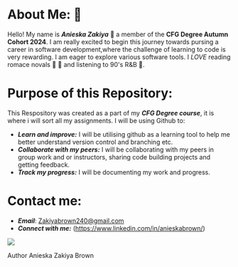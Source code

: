 
# About Me: 👧

Hello! My name is _**Anieska Zakiya**_ 👋 a member of the **CFG Degree Autumn Cohort 2024**. I am really excited to begin this journey towards pursing a career in software development,where the challenge of learning to code is very rewarding. I am eager to explore various software tools. I _LOVE_ reading romace novals 💌 🥰 and listening to 90's R&B 🎵.


# Purpose of this Repository:


This Respository was created as a part of my ***CFG Degree course***, it is where i will sort all my assignments. I will be using Github to:
* ***Learn and improve:*** I will be utilising github as a learning tool to help me better understand version control and branching etc.
* ***Collaborate with my peers:*** I will be collaborating with my peers in group work and or instructors, sharing code building projects and getting feedback.
* ***Track my progress:*** I will be documenting my work and progress.

# Contact me:

* ***Email***: Zakiyabrown240@gmail.com
* ***Connect with me:*** (https://www.linkedin.com/in/anieskabrown/)

![](https://codefirstgirls.com/wp-content/uploads/2022/04/CFGDegree-Logo-2.png)



Author Anieska Zakiya Brown
